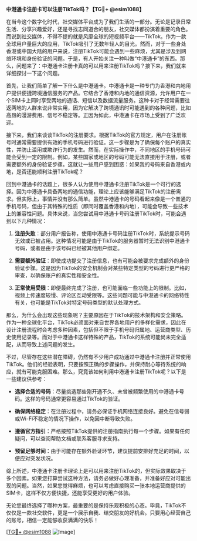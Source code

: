 **中港通卡注册卡可以注册TikTok吗？【TG💪+ @esim1088】**

在当今这个数字化时代，社交媒体平台成为了我们生活的一部分。无论是记录日常生活、分享兴趣爱好，还是寻找志同道合的朋友，社交媒体都扮演着重要的角色。而说到社交媒体，不得不提的就是风靡全球的短视频平台——TikTok。作为一款全球用户量巨大的应用，TikTok吸引了无数年轻人的目光。然而，对于一些身处香港或中国大陆的用户来说，注册TikTok可能会遇到一些麻烦，尤其是涉及到网络环境和身份验证的问题。于是，有人开始关注一种叫做“中港通卡”的东西。那么，问题来了：中港通卡注册卡真的可以用来注册TikTok吗？接下来，我们就来详细探讨一下这个问题。

首先，让我们简单了解一下什么是中港通卡。中港通卡是一种专门为香港和内地用户提供便捷跨境通信服务的产品。它结合了香港和内地的通信资源，允许用户在一个SIM卡上同时享受两地的通话、短信以及数据流量服务。这种卡对于经常需要往返两地的人群来说非常实用，因为它解决了跨境通讯时可能遇到的各种问题，比如高昂的漫游费用、信号不稳定等。正因为如此，中港通卡在市场上受到了广泛欢迎。

接下来，我们来谈谈TikTok的注册要求。根据TikTok的官方规定，用户在注册账号时通常需要提供有效的手机号码进行验证。这一步骤是为了确保每个账户的真实性，并防止滥用或欺诈行为的发生。然而，在实际操作中，不同地区的手机号码可能会受到一定的限制。例如，某些国家或地区的号码可能无法直接用于注册，或者需要额外的身份验证步骤。这就让一些用户感到困惑：如果我的号码来自香港或内地，是否还能顺利注册TikTok呢？

回到中港通卡的话题上，很多人认为使用中港通卡注册TikTok是一个可行的选择。因为中港通卡具备两地的通信功能，理论上应该能够满足TikTok的注册需求。但实际上，事情并没有那么简单。虽然中港通卡的号码看起来像是一个普通的手机号码，但由于其特殊的性质（即同时覆盖香港和内地），可能会导致一些技术上的兼容性问题。具体来说，当您尝试用中港通卡号码注册TikTok时，可能会遇到以下几种情况：

1. **注册失败**：部分用户报告称，使用中港通卡号码注册TikTok时，系统提示号码无效或已被占用。这种情况可能是由于TikTok的服务器暂时无法识别中港通卡号码，或者是由于该号码已经被其他用户绑定。

2. **需要额外验证**：即使成功提交了注册信息，也有可能会被要求完成额外的身份验证步骤。这是因为TikTok的安全机制会对某些特定类型的号码进行更严格的审查，以确保账户的真实性和安全性。

3. **正常使用受限**：即便最终完成了注册，也可能面临一些功能上的限制。比如，视频上传速度较慢、评论区互动受限等。这些问题可能与中港通卡的网络特性有关，也可能是TikTok对特定号码类型的默认处理方式。

那么，为什么会出现这些现象呢？主要原因在于TikTok的技术架构和安全策略。作为一种全球化平台，TikTok必须面对来自世界各地用户的多样化需求，因此在设计注册流程时会考虑多种因素，包括但不限于手机号码归属地、运营商类型、历史使用记录等。而对于中港通卡这样特殊的产品，TikTok的系统可能尚未完全适配，从而导致上述问题的发生。

不过，尽管存在这些潜在障碍，仍然有不少用户成功通过中港通卡注册并正常使用TikTok。他们的经验表明，只要按照正确的步骤操作，并保持耐心等待系统的响应，就有可能克服困难。那么，究竟该如何利用中港通卡注册TikTok呢？以下是一些建议供参考：

- **选择合适的号码**：尽量挑选那些刚开通不久、未曾被频繁使用的中港通卡号码。这样的号码通常更容易通过TikTok的验证。
  
- **确保网络稳定**：在注册过程中，请务必保证手机网络连接良好。避免在信号弱或Wi-Fi不稳定的情况下操作，以免因中断导致失败。

- **遵循官方指引**：严格按照TikTok提供的注册指南执行每一个步骤。如果有任何疑问，可以查阅帮助文档或联系客服寻求支持。

- **预留足够时间**：由于可能存在额外验证环节，建议提前安排好充足的时间，以便应对突发状况。

综上所述，中港通卡注册卡理论上是可以用来注册TikTok的，但实际效果取决于多个因素。如果您打算尝试这种方法，请务必做好心理准备，并准备好应对可能出现的问题。当然，如果您觉得麻烦，也可以考虑直接购买一张本地运营商提供的SIM卡，这样不仅方便快捷，还能享受更好的用户体验。

无论您最终选择了哪种方案，最重要的是保持乐观积极的心态。毕竟，TikTok不仅仅是一款社交软件，更是一个展示自我、结交朋友的好机会。只要用心经营自己的账号，相信一定能够收获满满的快乐！

[[TG💪+ @esim1088](https://t.me/s/esim1088) ![Image](https://i.postimg.cc/4NQfJmqS/Snipaste-2025-05-13-00-14-12.png)]